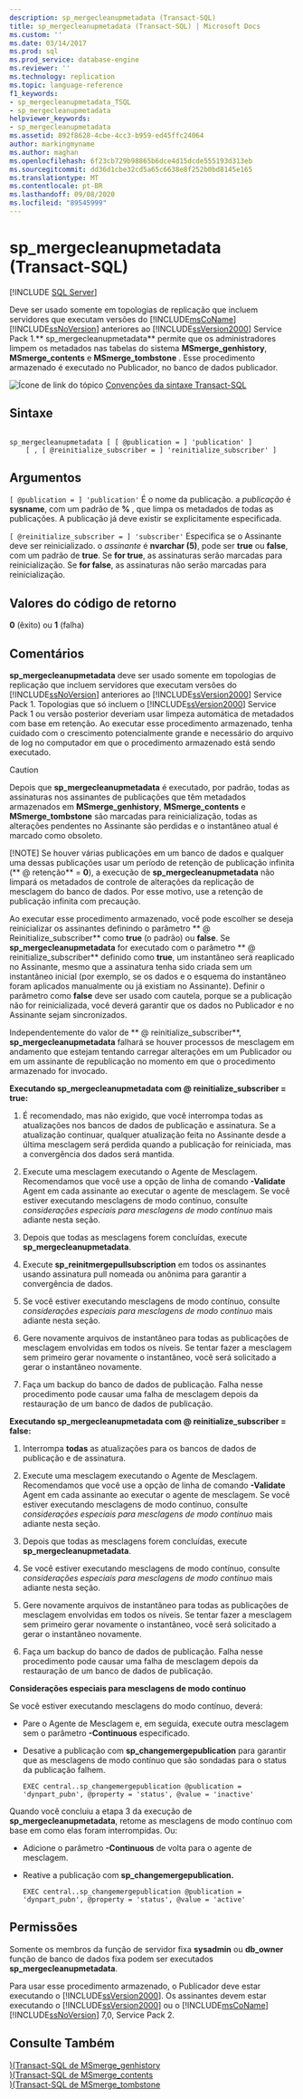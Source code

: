 ```yaml
---
description: sp_mergecleanupmetadata (Transact-SQL)
title: sp_mergecleanupmetadata (Transact-SQL) | Microsoft Docs
ms.custom: ''
ms.date: 03/14/2017
ms.prod: sql
ms.prod_service: database-engine
ms.reviewer: ''
ms.technology: replication
ms.topic: language-reference
f1_keywords:
- sp_mergecleanupmetadata_TSQL
- sp_mergecleanupmetadata
helpviewer_keywords:
- sp_mergecleanupmetadata
ms.assetid: 892f8628-4cbe-4cc3-b959-ed45ffc24064
author: markingmyname
ms.author: maghan
ms.openlocfilehash: 6f23cb729b98865b6dce4d15dcde555193d313eb
ms.sourcegitcommit: dd36d1cbe32cd5a65c6638e8f252b0bd8145e165
ms.translationtype: MT
ms.contentlocale: pt-BR
ms.lasthandoff: 09/08/2020
ms.locfileid: "89545999"
---
```

# <a name="sp_mergecleanupmetadata-transact-sql"></a>sp_mergecleanupmetadata (Transact-SQL)
[!INCLUDE [SQL Server](../../includes/applies-to-version/sqlserver.md)]

  Deve ser usado somente em topologias de replicação que incluem servidores que executam versões do [!INCLUDE[msCoName](../../includes/msconame-md.md)] [!INCLUDE[ssNoVersion](../../includes/ssnoversion-md.md)] anteriores ao [!INCLUDE[ssVersion2000](../../includes/ssversion2000-md.md)] Service Pack 1.** sp_mergecleanupmetadata** permite que os administradores limpem os metadados nas tabelas do sistema **MSmerge_genhistory**, **MSmerge_contents** e **MSmerge_tombstone** . Esse procedimento armazenado é executado no Publicador, no banco de dados publicador.  
  
 ![Ícone de link do tópico](../../database-engine/configure-windows/media/topic-link.gif "Ícone de link do tópico") [Convenções da sintaxe Transact-SQL](../../t-sql/language-elements/transact-sql-syntax-conventions-transact-sql.md)  
  
## <a name="syntax"></a>Sintaxe  
  
```  
  
sp_mergecleanupmetadata [ [ @publication = ] 'publication' ]  
    [ , [ @reinitialize_subscriber = ] 'reinitialize_subscriber' ]  
```  
  
## <a name="arguments"></a>Argumentos  
`[ @publication = ] 'publication'` É o nome da publicação. a *publicação* é **sysname**, com um padrão de **%** , que limpa os metadados de todas as publicações. A publicação já deve existir se explicitamente especificada.  
  
`[ @reinitialize_subscriber = ] 'subscriber'` Especifica se o Assinante deve ser reinicializado. o *assinante* é **nvarchar (5)**, pode ser **true** ou **false**, com um padrão de **true**. Se **for true**, as assinaturas serão marcadas para reinicialização. Se **for false**, as assinaturas não serão marcadas para reinicialização.  
  
## <a name="return-code-values"></a>Valores do código de retorno  
 **0** (êxito) ou **1** (falha)  
  
## <a name="remarks"></a>Comentários  
 **sp_mergecleanupmetadata** deve ser usado somente em topologias de replicação que incluem servidores que executam versões do [!INCLUDE[ssNoVersion](../../includes/ssnoversion-md.md)] anteriores ao [!INCLUDE[ssVersion2000](../../includes/ssversion2000-md.md)] Service Pack 1. Topologias que só incluem o [!INCLUDE[ssVersion2000](../../includes/ssversion2000-md.md)] Service Pack 1 ou versão posterior deveriam usar limpeza automática de metadados com base em retenção. Ao executar esse procedimento armazenado, tenha cuidado com o crescimento potencialmente grande e necessário do arquivo de log no computador em que o procedimento armazenado está sendo executado.  
  
> [!CAUTION]
>  Depois que **sp_mergecleanupmetadata** é executado, por padrão, todas as assinaturas nos assinantes de publicações que têm metadados armazenados em **MSmerge_genhistory**, **MSmerge_contents** e **MSmerge_tombstone** são marcadas para reinicialização, todas as alterações pendentes no Assinante são perdidas e o instantâneo atual é marcado como obsoleto.  
> 
> [!NOTE]
>  Se houver várias publicações em um banco de dados e qualquer uma dessas publicações usar um período de retenção de publicação infinita (** \@ retenção** = **0**), a execução de **sp_mergecleanupmetadata** não limpará os metadados de controle de alterações da replicação de mesclagem do banco de dados. Por esse motivo, use a retenção de publicação infinita com precaução.  
  
 Ao executar esse procedimento armazenado, você pode escolher se deseja reinicializar os assinantes definindo o parâmetro ** \@ Reinitialize_subscriber** como **true** (o padrão) ou **false**. Se **sp_mergecleanupmetadata** for executado com o parâmetro ** \@ reinitialize_subscriber** definido como **true**, um instantâneo será reaplicado no Assinante, mesmo que a assinatura tenha sido criada sem um instantâneo inicial (por exemplo, se os dados e o esquema do instantâneo foram aplicados manualmente ou já existiam no Assinante). Definir o parâmetro como **false** deve ser usado com cautela, porque se a publicação não for reinicializada, você deverá garantir que os dados no Publicador e no Assinante sejam sincronizados.  
  
 Independentemente do valor de ** \@ reinitialize_subscriber**, **sp_mergecleanupmetadata** falhará se houver processos de mesclagem em andamento que estejam tentando carregar alterações em um Publicador ou em um assinante de republicação no momento em que o procedimento armazenado for invocado.  
  
 **Executando sp_mergecleanupmetadata com \@ reinitialize_subscriber = true:**  
  
1.  É recomendado, mas não exigido, que você interrompa todas as atualizações nos bancos de dados de publicação e assinatura. Se a atualização continuar, qualquer atualização feita no Assinante desde a última mesclagem será perdida quando a publicação for reiniciada, mas a convergência dos dados será mantida.  
  
2.  Execute uma mesclagem executando o Agente de Mesclagem. Recomendamos que você use a opção de linha de comando **-Validate** Agent em cada assinante ao executar o agente de mesclagem. Se você estiver executando mesclagens de modo contínuo, consulte *considerações especiais para mesclagens de modo contínuo* mais adiante nesta seção.  
  
3.  Depois que todas as mesclagens forem concluídas, execute **sp_mergecleanupmetadata**.  
  
4.  Execute **sp_reinitmergepullsubscription** em todos os assinantes usando assinatura pull nomeada ou anônima para garantir a convergência de dados.  
  
5.  Se você estiver executando mesclagens de modo contínuo, consulte *considerações especiais para mesclagens de modo contínuo* mais adiante nesta seção.  
  
6.  Gere novamente arquivos de instantâneo para todas as publicações de mesclagem envolvidas em todos os níveis. Se tentar fazer a mesclagem sem primeiro gerar novamente o instantâneo, você será solicitado a gerar o instantâneo novamente.  
  
7.  Faça um backup do banco de dados de publicação. Falha nesse procedimento pode causar uma falha de mesclagem depois da restauração de um banco de dados de publicação.  
  
 **Executando sp_mergecleanupmetadata com \@ reinitialize_subscriber = false:**  
  
1.  Interrompa **todas** as atualizações para os bancos de dados de publicação e de assinatura.  
  
2.  Execute uma mesclagem executando o Agente de Mesclagem. Recomendamos que você use a opção de linha de comando **-Validate** Agent em cada assinante ao executar o agente de mesclagem. Se você estiver executando mesclagens de modo contínuo, consulte *considerações especiais para mesclagens de modo contínuo* mais adiante nesta seção.  
  
3.  Depois que todas as mesclagens forem concluídas, execute **sp_mergecleanupmetadata**.  
  
4.  Se você estiver executando mesclagens de modo contínuo, consulte *considerações especiais para mesclagens de modo contínuo* mais adiante nesta seção.  
  
5.  Gere novamente arquivos de instantâneo para todas as publicações de mesclagem envolvidas em todos os níveis. Se tentar fazer a mesclagem sem primeiro gerar novamente o instantâneo, você será solicitado a gerar o instantâneo novamente.  
  
6.  Faça um backup do banco de dados de publicação. Falha nesse procedimento pode causar uma falha de mesclagem depois da restauração de um banco de dados de publicação.  

 **Considerações especiais para mesclagens de modo contínuo**  
  
 Se você estiver executando mesclagens do modo contínuo, deverá:  
  
-   Pare o Agente de Mesclagem e, em seguida, execute outra mesclagem sem o parâmetro **-Continuous** especificado.  
  
-   Desative a publicação com **sp_changemergepublication** para garantir que as mesclagens de modo contínuo que são sondadas para o status da publicação falhem.  
  
    ```  
    EXEC central..sp_changemergepublication @publication = 'dynpart_pubn', @property = 'status', @value = 'inactive'  
    ```  
  
 Quando você concluiu a etapa 3 da execução de **sp_mergecleanupmetadata**, retome as mesclagens de modo contínuo com base em como elas foram interrompidas. Ou:  
  
-   Adicione o parâmetro **-Continuous** de volta para o agente de mesclagem.  
  
-   Reative a publicação com **sp_changemergepublication.**  
  
    ```  
    EXEC central..sp_changemergepublication @publication = 'dynpart_pubn', @property = 'status', @value = 'active'  
    ```  
  
## <a name="permissions"></a>Permissões  
 Somente os membros da função de servidor fixa **sysadmin** ou **db_owner** função de banco de dados fixa podem ser executados **sp_mergecleanupmetadata**.  
  
 Para usar esse procedimento armazenado, o Publicador deve estar executando o [!INCLUDE[ssVersion2000](../../includes/ssversion2000-md.md)]. Os assinantes devem estar executando o [!INCLUDE[ssVersion2000](../../includes/ssversion2000-md.md)] ou o [!INCLUDE[msCoName](../../includes/msconame-md.md)] [!INCLUDE[ssNoVersion](../../includes/ssnoversion-md.md)] 7,0, Service Pack 2.  
  
## <a name="see-also"></a>Consulte Também  
 [&#41;&#40;Transact-SQL de MSmerge_genhistory ](../../relational-databases/system-tables/msmerge-genhistory-transact-sql.md)   
 [&#41;&#40;Transact-SQL de MSmerge_contents ](../../relational-databases/system-tables/msmerge-contents-transact-sql.md)   
 [&#41;&#40;Transact-SQL de MSmerge_tombstone ](../../relational-databases/system-tables/msmerge-tombstone-transact-sql.md)  
  
  
